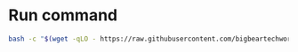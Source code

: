 # Run command

```bash
bash -c "$(wget -qLO - https://raw.githubusercontent.com/bigbeartechworld/big-bear-scripts/master/check-if-docker-is-running-on-snap/run.sh)"
```
